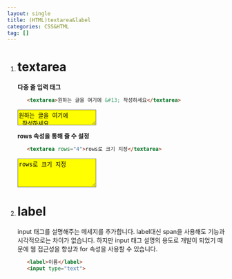 ```yaml
---
layout: single
title: (HTML)textarea&label
categories: CSS&HTML
tag: []
---
```


1. # textarea
   __다중 줄 입력 태그__   
   ```html
      <textarea>원하는 글을 여기에 &#13; 작성하세요</textarea>
   ```   
   <textarea style="background:yellow">원하는 글을 여기에 &#13; 작성하세요</textarea>  

   __rows 속성을 통해 줄 수 설정__   
   ```html
      <textarea rows="4">rows로 크기 지정</textarea>
   ```   
   <textarea rows="4" style="background:yellow">rows로 크기 지정</textarea>   

1. # label
   input 태그를 설명해주는 메세지를 추가합니다. label대신 span을 사용해도 기능과 시각적으로는 차이가 없습니다. 하지만 input 태그 설명의 용도로 개발이 되었기 때문에 웹 접근성을 향상과 for 속성을 사용할 수 있습니다.   
   ```html
      <label>이름</label>
      <input type="text">
   ```   
